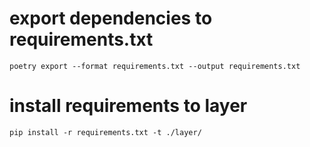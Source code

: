 # export dependencies to requirements.txt
`poetry export --format requirements.txt --output requirements.txt`

# install requirements to layer
`pip install -r requirements.txt -t ./layer/`